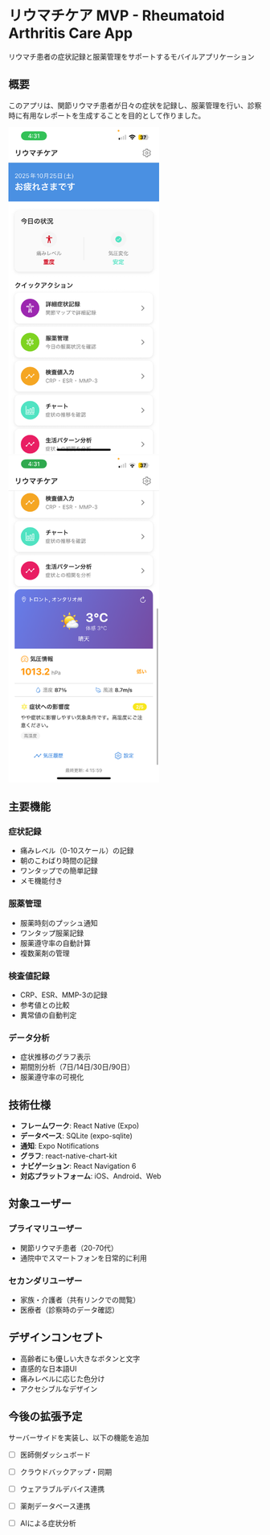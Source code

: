 # リウマチケア MVP - Rheumatoid Arthritis Care App

リウマチ患者の症状記録と服薬管理をサポートするモバイルアプリケーション

##  概要

このアプリは、関節リウマチ患者が日々の症状を記録し、服薬管理を行い、診察時に有用なレポートを生成することを目的として作りました。

<img src="homescreen1.PNG" alt="アプリホーム画面" width="300">
<img src="homescreen2.PNG" alt="アプリホーム画面" width="300">

##  主要機能

###  症状記録
- 痛みレベル（0-10スケール）の記録
- 朝のこわばり時間の記録
- ワンタップでの簡単記録
- メモ機能付き

###  服薬管理
- 服薬時刻のプッシュ通知
- ワンタップ服薬記録
- 服薬遵守率の自動計算
- 複数薬剤の管理

###  検査値記録
- CRP、ESR、MMP-3の記録
- 参考値との比較
- 異常値の自動判定

###  データ分析
- 症状推移のグラフ表示
- 期間別分析（7日/14日/30日/90日）
- 服薬遵守率の可視化

##  技術仕様

- **フレームワーク**: React Native (Expo)
- **データベース**: SQLite (expo-sqlite)
- **通知**: Expo Notifications
- **グラフ**: react-native-chart-kit
- **ナビゲーション**: React Navigation 6
- **対応プラットフォーム**: iOS、Android、Web

##  対象ユーザー

### プライマリユーザー
- 関節リウマチ患者（20-70代）
- 通院中でスマートフォンを日常的に利用

### セカンダリユーザー
- 家族・介護者（共有リンクでの閲覧）
- 医療者（診察時のデータ確認）

##  デザインコンセプト

- 高齢者にも優しい大きなボタンと文字
- 直感的な日本語UI
- 痛みレベルに応じた色分け
- アクセシブルなデザイン

##  今後の拡張予定
サーバーサイドを実装し、以下の機能を追加
- [ ] 医師側ダッシュボード
- [ ] クラウドバックアップ・同期
- [ ] ウェアラブルデバイス連携
- [ ] 薬剤データベース連携
- [ ] AIによる症状分析

